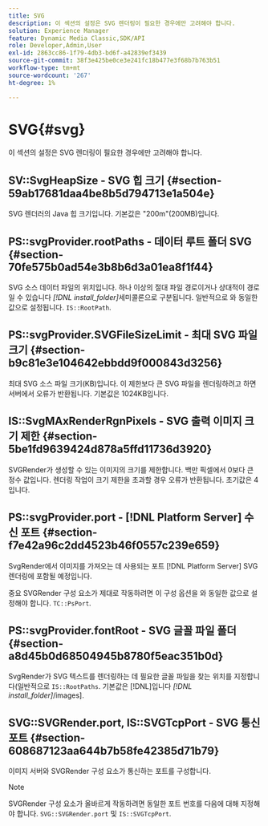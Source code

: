 ```yaml
---
title: SVG
description: 이 섹션의 설정은 SVG 렌더링이 필요한 경우에만 고려해야 합니다.
solution: Experience Manager
feature: Dynamic Media Classic,SDK/API
role: Developer,Admin,User
exl-id: 2863cc86-1f79-4db3-bd6f-a42839ef3439
source-git-commit: 38f3e425be0ce3e241fc18b477e3f68b7b763b51
workflow-type: tm+mt
source-wordcount: '267'
ht-degree: 1%

---
```


# SVG{#svg}

이 섹션의 설정은 SVG 렌더링이 필요한 경우에만 고려해야 합니다.

## SV::SvgHeapSize - SVG 힙 크기 {#section-59ab17681daa4be8b5d794713e1a504e}

SVG 렌더러의 Java 힙 크기입니다. 기본값은 &quot;200m&quot;(200MB)입니다.

## PS::svgProvider.rootPaths - 데이터 루트 폴더 SVG {#section-70fe575b0ad54e3b8b6d3a01ea8f1f44}

SVG 소스 데이터 파일의 위치입니다. 하나 이상의 절대 파일 경로이거나 상대적이 경로일 수 있습니다 *[!DNL install_folder]*&#x200B;세미콜론으로 구분됩니다. 일반적으로 와 동일한 값으로 설정됩니다. `IS::RootPath`.

## PS::svgProvider.SVGFileSizeLimit - 최대 SVG 파일 크기 {#section-b9c81e3e104642ebbdd9f000843d3256}

최대 SVG 소스 파일 크기(KB)입니다. 이 제한보다 큰 SVG 파일을 렌더링하려고 하면 서버에서 오류가 반환됩니다. 기본값은 1024KB입니다.

## IS::SvgMAxRenderRgnPixels - SVG 출력 이미지 크기 제한 {#section-5be1fd9639424d878a5ffd11736d3920}

SVGRender가 생성할 수 있는 이미지의 크기를 제한합니다. 백만 픽셀에서 0보다 큰 정수 값입니다. 렌더링 작업이 크기 제한을 초과할 경우 오류가 반환됩니다. 초기값은 4입니다.

## PS::svgProvider.port - [!DNL Platform Server] 수신 포트 {#section-f7e42a96c2dd4523b46f0557c239e659}

SvgRender에서 이미지를 가져오는 데 사용되는 포트 [!DNL Platform Server] SVG 렌더링에 포함될 예정입니다.

중요 SVGRender 구성 요소가 제대로 작동하려면 이 구성 옵션을 와 동일한 값으로 설정해야 합니다. `TC::PsPort`.

## PS::svgProvider.fontRoot - SVG 글꼴 파일 폴더 {#section-a8d45b0d68504945b8780f5eac351b0d}

SvgRender가 SVG 텍스트를 렌더링하는 데 필요한 글꼴 파일을 찾는 위치를 지정합니다(일반적으로 `IS::RootPaths`. 기본값은 [!DNL]입니다  *[!DNL install_folder]*/images].

## SVG::SVGRender.port, IS::SVGTcpPort - SVG 통신 포트 {#section-608687123aa644b7b58fe42385d71b79}

이미지 서버와 SVGRender 구성 요소가 통신하는 포트를 구성합니다.

>[!NOTE]
>
>SVGRender 구성 요소가 올바르게 작동하려면 동일한 포트 번호를 다음에 대해 지정해야 합니다. `SVG::SVGRender.port` 및 `IS::SVGTcpPort`.
